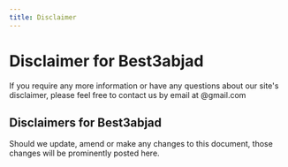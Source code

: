 ```yaml
---
title: Disclaimer
---
```


<h1>Disclaimer for Best3abjad</h1>

<p>If you require any more information or have any questions about our site's disclaimer, please feel free to contact us by email at @gmail.com</p>

<h2>Disclaimers for Best3abjad</h2>



<p>Should we update, amend or make any changes to this document, those changes will be prominently posted here.</p>
